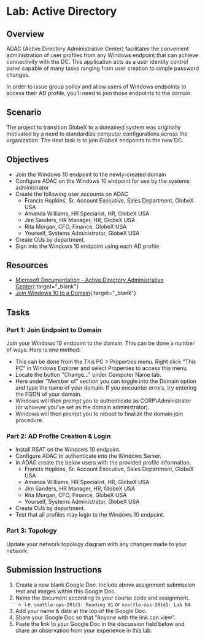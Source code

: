 # Lab: Active Directory 

## Overview

ADAC (Active Directory Administrative Center) facilitates the convenient administration of user profiles from any Windows endpoint that can achieve connectivity with the DC. This application acts as a user identity control panel capable of many tasks ranging from user creation to simple password changes.

In order to issue group policy and allow users of Windows endpoints to access their AD profile, you'll need to join those endpoints to the domain.

## Scenario

The project to transition GlobeX to a domained system was originally motivated by a need to standardize computer configurations across the organization. The next task is to join GlobeX endpoints to the new DC.

## Objectives

- Join the Windows 10 endpoint to the newly-created domain
- Configure ADAC on the Windows 10 endpoint for use by the systems administrator
- Create the following user accounts on ADAC
  - Francis Hopkins, Sr. Account Executive, Sales Department, GlobeX USA
  - Amanda Williams, HR Specialist, HR, GlobeX USA
  - Jim Sanders, HR Manager, HR, GlobeX USA
  - Rita Morgan, CFO, Finance, GlobeX USA
  - Yourself, Systems Administrator, GlobeX USA
- Create OUs by department.
- Sign into the Windows 10 endpoint using each AD profile

## Resources

- [Microsoft Documentation - Active Directory Administrative Center](https://docs.microsoft.com/en-us/windows-server/identity/ad-ds/get-started/adac/active-directory-administrative-center){:target="_blank"}
- [Join Windows 10 to a Domain](https://www.itechguides.com/join-windows-10-to-domain/){:target="_blank"}

## Tasks

### Part 1: Join Endpoint to Domain

Join your Windows 10 endpoint to the domain. This can be done a number of ways. Here is one method:
- This can be done from the This PC > Properties menu. Right click "This PC" in Windows Explorer and select Properties to access this menu.
- Locate the button "Change..." under Computer Name tab.
- Here under "Member of" section you can toggle into the Domain option and type the name of your domain. If you encounter errors, try entering the FQDN of your domain.
- Windows will then prompt you to authenticate as CORP\Administrator (or whoever you've set as the domain administrator).
- Windows will then prompt you to reboot to finalize the domain join procedure.

### Part 2: AD Profile Creation & Login

- Install RSAT on the Windows 10 endpoint.
- Configure ADAC to authenticate into the Windows Server.
- In ADAC create the below users with the provided profile information.
  - Francis Hopkins, Sr. Account Executive, Sales Department, GlobeX USA
  - Amanda Williams, HR Specialist, HR, GlobeX USA
  - Jim Sanders, HR Manager, HR, GlobeX USA
  - Rita Morgan, CFO, Finance, GlobeX USA
  - Yourself, Systems Administrator, GlobeX USA
- Create OUs by department.
- Test that all profiles may login to the Windows 10 endpoint.

### Part 3: Topology

Update your network topology diagram with any changes made to your network.

## Submission Instructions

1. Create a new blank Google Doc. Include above assignment submission text and images within this Google Doc.
1. Name the document according to your course code and assignment.
   - i.e. `seattle-ops-201d1: Reading 01` or `seattle-ops-201d1: Lab 04`.
1. Add your name & date at the top of the Google Doc.
1. Share your Google Doc so that "Anyone with the link can view".
1. Paste the link to your Google Doc in the discussion field below and share an observation from your experience in this lab.
